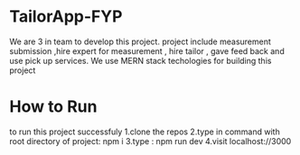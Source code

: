 # TailorApp-FYP
We are 3 in team to develop this project. project include measurement submission ,hire expert for measurement , hire tailor , gave feed back and use pick up services. We use MERN stack techologies for building this project

# How to Run
to run this project successfuly 
1.clone the repos
2.type in command with root directory of project: npm i
3.type : npm run dev
4.visit localhost://3000
